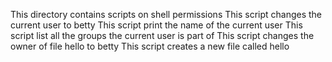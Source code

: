 This directory contains scripts on shell permissions
This script changes the current user to betty
This script print the name of the current user
This script list all the groups the current user is part of
This script changes the owner of file hello to betty
This script creates a new file called hello
